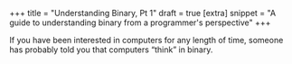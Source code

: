 +++
title = "Understanding Binary, Pt 1"
draft = true
[extra]
snippet = "A guide to understanding binary from a programmer's perspective"
+++

If you have been interested in computers for any length of time, someone has probably told you that computers “think” in binary. 